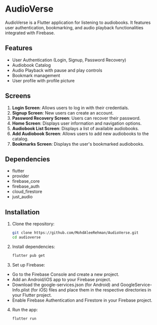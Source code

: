 # AudioVerse

AudioVerse is a Flutter application for listening to audiobooks. It features user authentication, bookmarking, and audio playback functionalities integrated with Firebase.

## Features

- User Authentication (Login, Signup, Password Recovery)
- Audiobook Catalog
- Audio Playback with pause and play controls
- Bookmark management
- User profile with profile picture

## Screens

1. **Login Screen**: Allows users to log in with their credentials.
2. **Signup Screen**: New users can create an account.
3. **Password Recovery Screen**: Users can recover their password.
4. **Home Screen**: Displays user information and navigation options.
5. **Audiobook List Screen**: Displays a list of available audiobooks.
6. **Add Audiobook Screen**: Allows users to add new audiobooks to the catalog.
7. **Bookmarks Screen**: Displays the user's bookmarked audiobooks.

## Dependencies

- flutter
- provider
- firebase_core
- firebase_auth
- cloud_firestore
- just_audio

## Installation

1. Clone the repository:
   ```sh
   git clone https://github.com/MohdAleeRehman/AudioVerse.git
   cd audioverse

2. Install dependencies:
   ```sh
   flutter pub get

3. Set up Firebase:
- Go to the Firebase Console and create a new project.
- Add an Android/iOS app to your Firebase project.
- Download the google-services.json (for Android) and GoogleService-Info.plist (for iOS) files and place them in the respective directories in your Flutter project.
- Enable Firebase Authentication and Firestore in your Firebase project.

4. Run the app:
   ```sh
   flutter run

